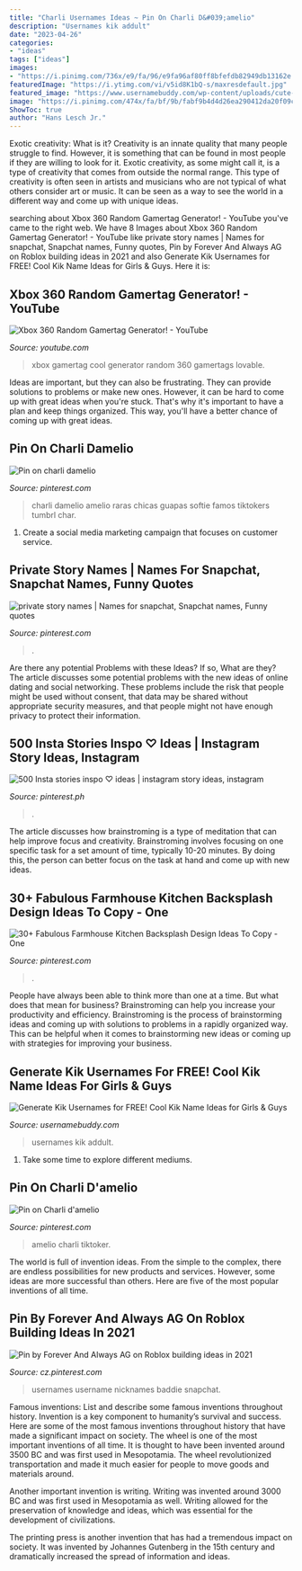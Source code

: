 ```yaml
---
title: "Charli Usernames Ideas ~ Pin On Charli D&#039;amelio"
description: "Usernames kik addult"
date: "2023-04-26"
categories:
- "ideas"
tags: ["ideas"]
images:
- "https://i.pinimg.com/736x/e9/fa/96/e9fa96af80ff8bfefdb82949db13162e.jpg"
featuredImage: "https://i.ytimg.com/vi/v5id8K1bQ-s/maxresdefault.jpg"
featured_image: "https://www.usernamebuddy.com/wp-content/uploads/cute-kik-usernames-girls-600x1008.png"
image: "https://i.pinimg.com/474x/fa/bf/9b/fabf9b4d4d26ea290412da20f09c02bc.jpg"
ShowToc: true
author: "Hans Lesch Jr."
---
```



Exotic creativity: What is it?
Creativity is an innate quality that many people struggle to find. However, it is something that can be found in most people if they are willing to look for it. Exotic creativity, as some might call it, is a type of creativity that comes from outside the normal range. This type of creativity is often seen in artists and musicians who are not typical of what others consider art or music. It can be seen as a way to see the world in a different way and come up with unique ideas.

	

		
searching about Xbox 360 Random Gamertag Generator! - YouTube you've came to the right web. We have 8 Images about Xbox 360 Random Gamertag Generator! - YouTube like private story names | Names for snapchat, Snapchat names, Funny quotes, Pin by Forever And Always AG on Roblox building ideas in 2021 and also Generate Kik Usernames for FREE! Cool Kik Name Ideas for Girls &amp; Guys. Here it is:
		
    
## Xbox 360 Random Gamertag Generator! - YouTube

<img loading=lazy src="https://i.ytimg.com/vi/v5id8K1bQ-s/maxresdefault.jpg" onerror="this.onerror=null;this.src='https://tse3.mm.bing.net/th?id=OIP.SfTZ4MTHDZ7--DDzawSSbQHaEK&amp;pid=15.1';" alt="Xbox 360 Random Gamertag Generator! - YouTube">

_Source: youtube.com_

>xbox gamertag cool generator random 360 gamertags lovable. 

	

Ideas are important, but they can also be frustrating. They can provide solutions to problems or make new ones. However, it can be hard to come up with great ideas when you're stuck. That's why it's important to have a plan and keep things organized. This way, you'll have a better chance of coming up with great ideas.

    
## Pin On Charli Damelio

<img loading=lazy src="https://i.pinimg.com/736x/e9/fa/96/e9fa96af80ff8bfefdb82949db13162e.jpg" onerror="this.onerror=null;this.src='https://tse4.mm.bing.net/th?id=OIP.waBzX531iqS2tBQDyAn2RgHaNK&amp;pid=15.1';" alt="Pin on charli damelio">

_Source: pinterest.com_

>charli damelio amelio raras chicas guapas softie famos tiktokers tumbrl char. 

	

1. Create a social media marketing campaign that focuses on customer service.

    
## Private Story Names | Names For Snapchat, Snapchat Names, Funny Quotes

<img loading=lazy src="https://i.pinimg.com/736x/71/1f/91/711f915d51eca1ef35ccd36d0e1d732a.jpg" onerror="this.onerror=null;this.src='https://tse3.mm.bing.net/th?id=OIP.4Y58pBk4cirH0-k-BzLhiwHaQB&amp;pid=15.1';" alt="private story names | Names for snapchat, Snapchat names, Funny quotes">

_Source: pinterest.com_

>. 

	

Are there any potential Problems with these Ideas? If so, What are they?
The article discusses some potential problems with the new ideas of online dating and social networking. These problems include the risk that people might be used without consent, that data may be shared without appropriate security measures, and that people might not have enough privacy to protect their information.

    
## 500 Insta Stories Inspo ♡ Ideas | Instagram Story Ideas, Instagram

<img loading=lazy src="https://i.pinimg.com/474x/fa/bf/9b/fabf9b4d4d26ea290412da20f09c02bc.jpg" onerror="this.onerror=null;this.src='https://tse2.mm.bing.net/th?id=OIP.ZKrezD-Kv0OR_COPnGr-qwAAAA&amp;pid=15.1';" alt="500 Insta stories inspo ♡ ideas | instagram story ideas, instagram">

_Source: pinterest.ph_

>. 

	

The article discusses how brainstroming is a type of meditation that can help improve focus and creativity. Brainstroming involves focusing on one specific task for a set amount of time, typically 10-20 minutes. By doing this, the person can better focus on the task at hand and come up with new ideas.

    
## 30+ Fabulous Farmhouse Kitchen Backsplash Design Ideas To Copy - One

<img loading=lazy src="https://i.pinimg.com/736x/b5/5f/46/b55f46668163e2671cef5a4c1895b33a.jpg" onerror="this.onerror=null;this.src='https://tse4.mm.bing.net/th?id=OIP.PSDsEs4-79aKoXE-fcaxFQHaLH&amp;pid=15.1';" alt="30+ Fabulous Farmhouse Kitchen Backsplash Design Ideas To Copy - One">

_Source: pinterest.com_

>. 

	

People have always been able to think more than one at a time. But what does that mean for business? Brainstroming can help you increase your productivity and efficiency. Brainstroming is the process of brainstorming ideas and coming up with solutions to problems in a rapidly organized way. This can be helpful when it comes to brainstorming new ideas or coming up with strategies for improving your business.

    
## Generate Kik Usernames For FREE! Cool Kik Name Ideas For Girls &amp; Guys

<img loading=lazy src="https://www.usernamebuddy.com/wp-content/uploads/cute-kik-usernames-girls-600x1008.png" onerror="this.onerror=null;this.src='https://tse4.mm.bing.net/th?id=OIP.3CTMlPX_PtsDKkd5g23cegHaMc&amp;pid=15.1';" alt="Generate Kik Usernames for FREE! Cool Kik Name Ideas for Girls &amp; Guys">

_Source: usernamebuddy.com_

>usernames kik addult. 

	

1. Take some time to explore different mediums.

    
## Pin On Charli D&#039;amelio

<img loading=lazy src="https://i.pinimg.com/736x/64/38/92/643892250b30dc2b7c5684ee9e6a60ce.jpg" onerror="this.onerror=null;this.src='https://tse1.mm.bing.net/th?id=OIP.6EVP9D5qNbKf5VGvW_X62AAAAA&amp;pid=15.1';" alt="Pin on Charli d&#039;amelio">

_Source: pinterest.com_

>amelio charli tiktoker. 

	

The world is full of invention ideas. From the simple to the complex, there are endless possibilities for new products and services. However, some ideas are more successful than others. Here are five of the most popular inventions of all time.

    
## Pin By Forever And Always AG On Roblox Building Ideas In 2021

<img loading=lazy src="https://i.pinimg.com/736x/ba/04/81/ba04814e8c3ac7eed39cec72348758a8.jpg" onerror="this.onerror=null;this.src='https://tse4.mm.bing.net/th?id=OIP.szzuUBZrsEviIvyaac-5BwHaNK&amp;pid=15.1';" alt="Pin by Forever And Always AG on Roblox building ideas in 2021">

_Source: cz.pinterest.com_

>usernames username nicknames baddie snapchat. 

	

Famous inventions: List and describe some famous inventions throughout history.
Invention is a key component to humanity’s survival and success. Here are some of the most famous inventions throughout history that have made a significant impact on society.
The wheel is one of the most important inventions of all time. It is thought to have been invented around 3500 BC and was first used in Mesopotamia. The wheel revolutionized transportation and made it much easier for people to move goods and materials around.

Another important invention is writing. Writing was invented around 3000 BC and was first used in Mesopotamia as well. Writing allowed for the preservation of knowledge and ideas, which was essential for the development of civilizations.

The printing press is another invention that has had a tremendous impact on society. It was invented by Johannes Gutenberg in the 15th century and dramatically increased the spread of information and ideas.

